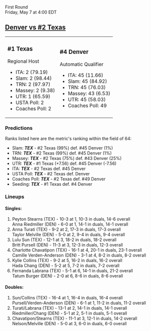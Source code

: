 First Round  
Friday, May 7 at 4:00 EDT
## [Denver vs #2 Texas](https://www.ncaa.com/game/5833678) 

<table><tr><td>  

### #1 Texas  

Regional Host  
- ITA: 2 (79.19)  
- Slam: 2 (98.44)  
- TRN: 2 (97.97)  
- Massey: 2 (9.38)  
- UTR: 1 (65.59)  
- USTA Poll: 2  
- Coaches Poll: 2  

</td><td>  

### #4 Denver  

Automatic Qualifier  
- ITA: 45 (11.66)  
- Slam: 45 (84.92)  
- TRN: 45 (76.03)  
- Massey: 43 (6.53)  
- UTR: 45 (58.03)  
- Coaches Poll: 49  

</td></tr></table>  

 ### Predictions  

Ranks listed here are the metric's ranking within the field of 64:  
- Slam: ***TEX*** - #2 Texas (99%) def. #45 Denver (1%)  
- TRN: ***TEX*** - #2 Texas (99%) def. #45 Denver (1%)  
- Massey: ***TEX*** - #2 Texas (75%) def. #43 Denver (25%)  
- UTR: ***TEX*** - #1 Texas (+7.56) def. #45 Denver (-7.56)  
- ITA: ***TEX*** - #2 Texas def. #45 Denver  
- USTA Poll: ***TEX*** - #2 Texas def. Denver  
- Coaches Poll: ***TEX*** - #2 Texas def. #49 Denver  
- Seeding: ***TEX*** - #1 Texas def. #4 Denver  

 ### Lineups  

 #### Singles:  
1. Peyton Stearns (TEX) - 10-3 at 1, 10-3 in duals, 14-6 overall  
  Anna Riedmiller (DEN) - 6-0 at 1, 14-1 in duals, 14-1 overall
2. Anna Turati (TEX) - 9-2 at 2, 17-3 in duals, 17-3 overall  
  Taylor Melville (DEN) - 5-0 at 2, 9-4 in duals, 9-4 overall
3. Lulu Sun (TEX) - 12-1 at 3, 18-2 in duals, 18-2 overall  
  Britt Pursell (DEN) - 11-3 at 3, 12-3 in duals, 12-3 overall
4. Charlotte Chavatipon (TEX) - 16-1 at 4, 20-1 in duals, 23-1 overall  
  Camille Verden-Anderson (DEN) - 3-1 at 4, 8-2 in duals, 8-2 overall
5. Kylie Collins (TEX) - 9-2 at 5, 16-2 in duals, 16-2 overall  
  Hada Chang (DEN) - 5-2 at 5, 7-2 in duals, 7-2 overall
6. Fernanda Labrana (TEX) - 5-1 at 6, 14-1 in duals, 21-2 overall  
  Tatum Burger (DEN) - 2-0 at 6, 8-6 in duals, 8-6 overall

 #### Doubles:  
1. Sun/Collins (TEX) - 16-4 at 1, 16-4 in duals, 16-4 overall  
  Pursell/Verden-Anderson (DEN) - 6-1 at 1, 11-2 in duals, 11-2 overall
2. Turati/Labrana (TEX) - 13-1 at 2, 14-1 in duals, 14-1 overall  
  Riedmiller/Chang (DEN) - 5-1 at 2, 5-1 in duals, 5-1 overall
3. Chavatipon/Stearns (TEX) - 11-1 at 3, 12-1 in duals, 14-2 overall  
  Nelson/Melville (DEN) - 5-0 at 3, 6-0 in duals, 6-0 overall